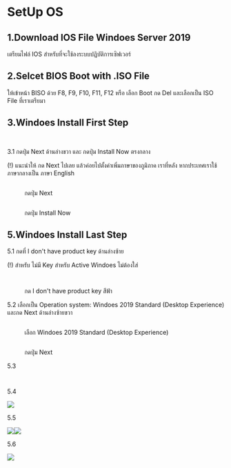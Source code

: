 # SetUp OS

## 1.Download IOS File Windoes Server 2019

เตรียมไฟล์ IOS สำหรับที่จะใช้ลงระบบปฏิบัติการเซิฟเวอร์

## 2.Selcet BIOS Boot with .ISO File

ให้เข้าหน้า BISO ด้วย F8, F9, F10, F11, F12 หรือ เลือก Boot กด Del และเลือกเป็น ISO File ที่เราเตรียมา

## 3.Windoes Install First Step

<div>

<figure><img src="../.gitbook/assets/image (2) (1).png" alt=""><figcaption></figcaption></figure>

 

<figure><img src="../.gitbook/assets/image (1) (1).png" alt=""><figcaption></figcaption></figure>

</div>

3.1 กดปุ่ม Next ด้านล่างขวา และ กดปุ่ม Install Now ตรงกลาง

(!) แนะนำให้ กด Next ไปเลย แล้วค่อยไปตั้งค่าเพิ่มภาษาของภูมิภาค  เราที่หลัง หากประเทศเราใช้ภาษากลางเป็น ภาษา English

<div>

<figure><img src="../.gitbook/assets/image (7).png" alt=""><figcaption><p>กดปุ่ม Next</p></figcaption></figure>

 

<figure><img src="../.gitbook/assets/image (3) (1).png" alt=""><figcaption><p>กดปุ่ม Install Now</p></figcaption></figure>

</div>

## 5.Windoes Install Last Step

5.1 กดที่ I don't have product key ด้านล่างซ้าย

(!) สำหรับ ไม่มี Key สำหรับ Active Windoes ไม่ต้องใส่

<div>

<figure><img src="../.gitbook/assets/image (4) (1).png" alt=""><figcaption></figcaption></figure>

 

<figure><img src="../.gitbook/assets/image (2) (2).png" alt=""><figcaption><p>กด I don't have product key สีฟ้า</p></figcaption></figure>

</div>

5.2 เลือกเป็น Operation system: Windoes 2019 Standard (Desktop Experience) และกด Next ด้านล่างซ้ายขวา

<div>

<figure><img src="../.gitbook/assets/image (2).png" alt=""><figcaption><p>เลือก Windoes 2019 Standard (Desktop Experience)</p></figcaption></figure>

 

<figure><img src="../.gitbook/assets/image (8).png" alt=""><figcaption><p>กดปุ่ม Next</p></figcaption></figure>

</div>

5.3

<div>

<figure><img src="../.gitbook/assets/image (3).png" alt=""><figcaption></figcaption></figure>

 

<figure><img src="../.gitbook/assets/image (6).png" alt=""><figcaption></figcaption></figure>

</div>

5.4

![](<../.gitbook/assets/image (5).png>)

5.5

![](<../.gitbook/assets/image (4).png>)![](../.gitbook/assets/image.png)

5.6

![](<../.gitbook/assets/image (1).png>)

